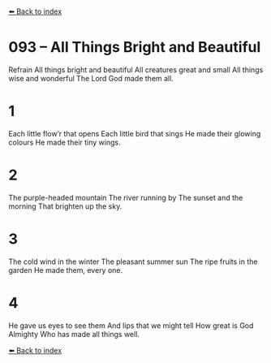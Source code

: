 [⬅️ Back to index](../README.md)

# 093 – All Things Bright and Beautiful


Refrain
All things bright and beautiful
All creatures great and small
All things wise and wonderful
The Lord God made them all.

# 1
Each little flow’r that opens
Each little bird that sings
He made their glowing colours
He made their tiny wings.

# 2
The purple-headed mountain
The river running by
The sunset and the morning
That brighten up the sky.

# 3
The cold wind in the winter
The pleasant summer sun
The ripe fruits in the garden
He made them, every one.

# 4
He gave us eyes to see them
And lips that we might tell
How great is God Almighty
Who has made all things well.

[⬅️ Back to index](../README.md)
